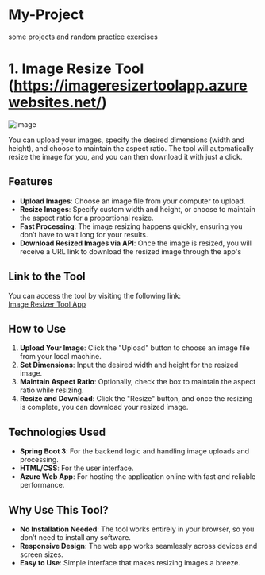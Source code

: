 # My-Project
some projects and random practice exercises

# 1. Image Resize Tool (https://imageresizertoolapp.azurewebsites.net/)

![image](https://github.com/user-attachments/assets/dbde43f2-517a-40ca-a0c6-c950193c579c)

You can upload your images, specify the desired dimensions (width and height), and choose to maintain the aspect ratio. The tool will automatically resize the image for you, and you can then download it with just a click.

## Features

- **Upload Images**: Choose an image file from your computer to upload.
- **Resize Images**: Specify custom width and height, or choose to maintain the aspect ratio for a proportional resize.
- **Fast Processing**: The image resizing happens quickly, ensuring you don’t have to wait long for your results.
- **Download Resized Images via API**: Once the image is resized, you will receive a URL link to download the resized image through the app's 

## Link to the Tool

You can access the tool by visiting the following link:  
[Image Resizer Tool App](https://imageresizertoolapp.azurewebsites.net/)

## How to Use

1. **Upload Your Image**: Click the "Upload" button to choose an image file from your local machine.
2. **Set Dimensions**: Input the desired width and height for the resized image.
3. **Maintain Aspect Ratio**: Optionally, check the box to maintain the aspect ratio while resizing.
4. **Resize and Download**: Click the "Resize" button, and once the resizing is complete, you can download your resized image.

## Technologies Used

- **Spring Boot 3**: For the backend logic and handling image uploads and processing.
- **HTML/CSS**: For the user interface.
- **Azure Web App**: For hosting the application online with fast and reliable performance.

## Why Use This Tool?

- **No Installation Needed**: The tool works entirely in your browser, so you don’t need to install any software.
- **Responsive Design**: The web app works seamlessly across devices and screen sizes.
- **Easy to Use**: Simple interface that makes resizing images a breeze.
